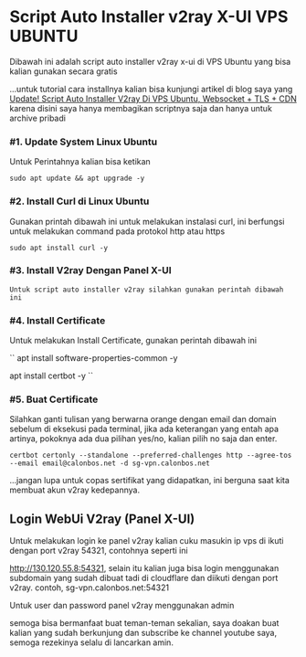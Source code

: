 # Script Auto Installer v2ray X-UI VPS UBUNTU
Dibawah ini adalah script auto installer v2ray x-ui di VPS Ubuntu yang bisa kalian gunakan secara gratis

...untuk tutorial cara installnya kalian bisa kunjungi artikel di blog saya yang [Update! Script Auto Installer V2ray Di VPS Ubuntu, Websocket + TLS + CDN](https://www.calonbos.net/script-auto-installer-v2ray-di-vps/) karena disini saya hanya membagikan scriptnya saja dan hanya untuk archive pribadi

### #1. Update System Linux Ubuntu

Untuk Perintahnya kalian bisa ketikan

``sudo apt update && apt upgrade -y``

### #2. Install Curl di Linux Ubuntu

Gunakan printah dibawah ini untuk melakukan instalasi curl, ini berfungsi untuk melakukan command pada protokol http atau https

``sudo apt install curl -y``

### #3. Install V2ray Dengan Panel X-UI

``Untuk script auto installer v2ray silahkan gunakan perintah dibawah ini``

### #4. Install Certificate

Untuk melakukan Install Certificate, gunakan perintah dibawah ini

``
apt install software-properties-common -y

apt install certbot -y
``

### #5. Buat Certificate

Silahkan ganti tulisan yang berwarna orange dengan email dan domain sebelum di eksekusi pada terminal, jika ada keterangan yang entah apa artinya, pokoknya ada dua pilihan yes/no, kalian pilih no saja dan enter.

``certbot certonly --standalone --preferred-challenges http --agree-tos --email email@calonbos.net -d sg-vpn.calonbos.net``

…jangan lupa untuk copas sertifikat yang didapatkan, ini berguna saat kita membuat akun v2ray kedepannya.

## Login WebUi V2ray (Panel X-UI)
Untuk melakukan login ke panel v2ray kalian cuku masukin ip vps di ikuti dengan port v2ray 54321, contohnya seperti ini

http://130.120.55.8:54321, selain itu kalian juga bisa login menggunakan subdomain yang sudah dibuat tadi di cloudflare dan diikuti dengan port v2ray. contoh, sg-vpn.calonbos.net:54321
 
Untuk user dan password panel v2ray menggunakan admin

semoga bisa bermanfaat buat teman-teman sekalian, saya doakan buat kalian yang sudah berkunjung dan subscribe ke channel youtube saya, semoga rezekinya selalu di lancarkan amin.
